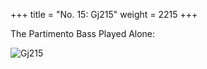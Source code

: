 +++
title = "No. 15: Gj215"
weight = 2215
+++

The Partimento Bass Played Alone:

![Gj215](/img/015DurNum.jpg)
